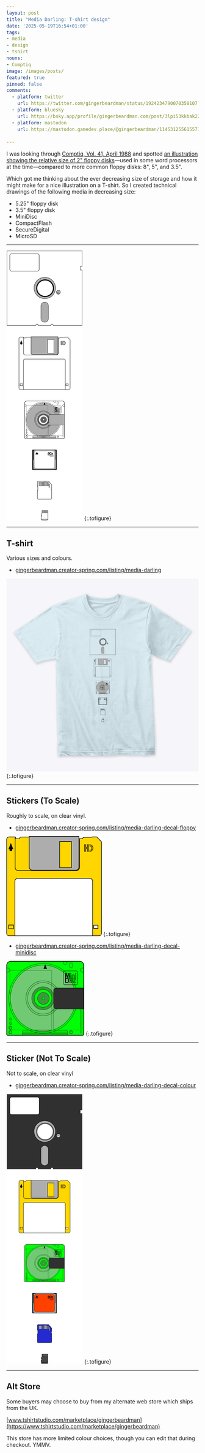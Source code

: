```yaml
---
layout: post
title: "Media Darling: T-shirt design"
date: '2025-05-19T16:54+01:00'
tags:
- media
- design
- tshirt
nouns:
- Comptiq
image: /images/posts/
featured: true
pinned: false
comments:
  - platform: twitter
    url: https://twitter.com/gingerbeardman/status/1924234790070358107
  - platform: bluesky
    url: https://bsky.app/profile/gingerbeardman.com/post/3lpi53kkbak22
  - platform: mastodon
    url: https://mastodon.gamedev.place/@gingerbeardman/114531255615571329

---
```


I was looking through [Comptiq, Vol. 41, April 1988](https://archive.org/details/comptiq-vol.-41-april-1988/) and spotted [an illustration showing the relative size of 2" floppy disks](https://archive.org/details/comptiq-vol.-41-april-1988/Comptiq%20-%20Vol.%2041%20April%201988/page/n207/mode/2up)—used in some word processors at the time—compared to more common floppy disks: 8", 5", and 3.5".

Which got me thinking about the ever decreasing size of storage and how it might make for a nice illustration on a T-shirt. So I created technical drawings of the following media in decreasing size:

- 5.25" floppy disk
- 3.5" floppy disk
- MiniDisc
- CompactFlash
- SecureDigital
- MicroSD

----

![IMG](/images/posts/media-darling.png " ")
{:.tofigure}

----

## T-shirt

Various sizes and colours.

- [gingerbeardman.creator-spring.com/listing/media-darling](https://gingerbeardman.creator-spring.com/listing/media-darling)

![IMG](/images/posts/media-darling-tee.jpg "MEDIA DARLING T-shirt")
{:.tofigure}

----

## Stickers (To Scale)

Roughly to scale, on clear vinyl.

- [gingerbeardman.creator-spring.com/listing/media-darling-decal-floppy](https://gingerbeardman.creator-spring.com/listing/media-darling-decal-floppy)

![IMG](/images/posts/media-darling-floppy.png "3.5&#x22; floppy disk")
{:.tofigure}

- [gingerbeardman.creator-spring.com/listing/media-darling-decal-minidisc](https://gingerbeardman.creator-spring.com/listing/media-darling-decal-minidisc)

![IMG](/images/posts/media-darling-minidisc.png "MiniDisc")
{:.tofigure}

----

## Sticker (Not To Scale)

Not to scale, on clear vinyl

- [gingerbeardman.creator-spring.com/listing/media-darling-decal-colour](https://gingerbeardman.creator-spring.com/listing/media-darling-decal-colour)

![IMG](/images/posts/media-darling-colour.png " ")
{:.tofigure}

----

## Alt Store

Some buyers may choose to buy from my alternate web store which ships from the UK.

[www.tshirtstudio.com/marketplace/gingerbeardman](https://www.tshirtstudio.com/marketplace/gingerbeardman)

This store has more limited colour choices, though you can edit that during checkout. YMMV.
